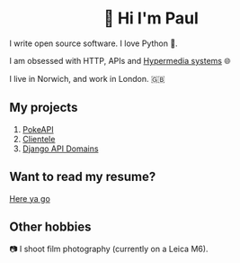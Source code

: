 <h1 align="center">👋 Hi I'm Paul</h1>

I write open source software. I love Python 🐍.

I am obsessed with HTTP, APIs and [Hypermedia systems](https://hypermedia.systems/) 🌐

I live in Norwich, and work in London. 🇬🇧

## My projects

1) [PokeAPI](https://github.com/pokeapi/pokeapi)
2) [Clientele](https://github.com/beckett-software/clientele)
3) [Django API Domains](https://github.com/phalt/django-api-domains)

<!-- ## Do you work with me?

[This is how I work](https://docs.google.com/document/d/1D8ti94US0lWoSG8NiGoAvUMr9dlerI2euI3TotPNoeM/edit?usp=sharing)
-->

## Want to read my resume?

[Here ya go](https://docs.google.com/document/d/1UkMVdpbXxkhQhm8TyDj7k2RY4XUmP_AhDFM8iRSQ6fI/edit?usp=sharing)

## Other hobbies

📷 I shoot film photography (currently on a Leica M6).
